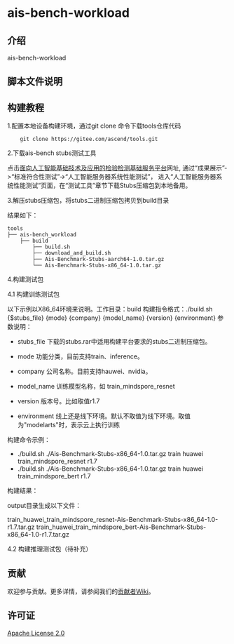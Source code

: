 # ais-bench-workload

## 介绍

ais-bench-workload

## 脚本文件说明


## 构建教程
1.配置本地设备构建环境，通过git clone 命令下载tools仓库代码
```
    git clone https://gitee.com/ascend/tools.git
```
2.下载ais-bench stubs测试工具

点击[面向人工智能基础技术及应用的检验检测基础服务平台](http://www.aipubservice.com/#/show/compliance/detail/127)网址, 通过“成果展示”->“标准符合性测试”->“人工智能服务器系统性能测试”， 进入“人工智能服务器系统性能测试”页面，在“测试工具”章节下载Stubs压缩包到本地备用。


3.解压stubs压缩包，将stubs二进制压缩包拷贝到build目录

结果如下：
```
tools
├── ais-bench_workload
    ├── build
        ├── build.sh
        ├── download_and_build.sh
        ├── Ais-Benchmark-Stubs-aarch64-1.0.tar.gz
        └── Ais-Benchmark-Stubs-x86_64-1.0.tar.gz
```

4.构建测试包

4.1 构建训练测试包

以下示例以X86_64环境来说明。工作目录：build
构建指令格式：./build.sh  {$stubs_file} {mode} {company} {model_name} {version} {environment}
参数说明：
+ stubs_file 下载的stubs.rar中适用构建平台要求的stubs二进制压缩包。
+ mode  功能分类，目前支持train、inference。

+ company 公司名称。目前支持hauwei、nvidia。
+ model_name 训练模型名称，如 train_mindspore_resnet
+ version  版本号。比如取值r1.7
+ environment 线上还是线下环境。默认不取值为线下环境。取值为"modelarts"时，表示云上执行训练

构建命令示例：

+ ./build.sh  ./Ais-Benchmark-Stubs-x86_64-1.0.tar.gz train huawei train_mindspore_resnet r1.7
+ ./build.sh  ./Ais-Benchmark-Stubs-x86_64-1.0.tar.gz train huawei train_mindspore_bert r1.7



构建结果：

output目录生成以下文件：

train_huawei_train_mindspore_resnet-Ais-Benchmark-Stubs-x86_64-1.0-r1.7.tar.gz
train_huawei_train_mindspore_bert-Ais-Benchmark-Stubs-x86_64-1.0-r1.7.tar.gz

4.2 构建推理测试包（待补充）
## 贡献

欢迎参与贡献。更多详情，请参阅我们的[贡献者Wiki](../CONTRIBUTING.md)。

## 许可证
[Apache License 2.0](LICENSE)

